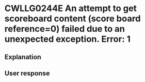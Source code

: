 # CWLLG0244E An attempt to get scoreboard content (score board reference=0) failed due to an unexpected exception.  Error: 1

## Explanation

## User response